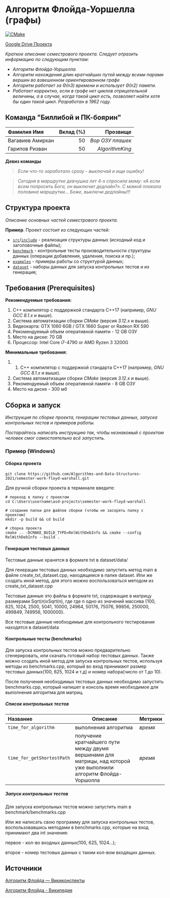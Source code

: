 # Алгоритм Флойда-Уоршелла (графы)

[![CMake](https://github.com/Algorithms-and-Data-Structures-2021/semester-work-floyd-warshall/actions/workflows/cmake.yml/badge.svg)](https://github.com/Algorithms-and-Data-Structures-2021/semester-work-floyd-warshall/actions/workflows/cmake.yml)

[Google Drive Проекта ](https://drive.google.com/drive/u/0/folders/16McMD_8MQKvyYml6jxN_vSQJWh-cqoWm)

_Краткое описание семестрового проекта. Следует отразить информацию по следующим пунктам:_

- _Алгоритм Флойда-Уоршелла_
- _Алгоритм нахождения длин кратчайших путей между всеми парами вершин во взвешенном ориентированном графе_
- _Алгоритм работает за Θ(n3) времени и использует Θ(n2) памяти._
- _Работает корректно, если в графе нет циклов отрицательной величины, а в случае, когда такой цикл есть, позволяет
  найти хотя бы один такой цикл. Разработан в 1962 году._

## Команда "Биллибой и ПК-боярин"

| Фамилия Имя   | Вклад (%) | Прозвище              |
| :---          |   ---:    |  ---:                 |
| Вагавиев Амирхан   | 50        |  _Вор ОЗУ плашек_               |
| Гарипов Ризван   | 50        |  _AlgorithmKing_ |

**Девиз команды**
> _Если что-то заработало сразу - выключай и ищи ошибку!_

> _Сегодня в маршрутке девчушка лет 4-х спросила маму: «А если всем попросить Бога, он выключит дедлайн?». С мамой плакала половина маршрутки… Боже, выключи дедлайны!!!_

## Структура проекта

_Описание основных частей семестрового проекта._

**Пример**. Проект состоит из следующих частей:

- [`src`](src)/[`include`](include) - реализация структуры данных (исходный код и заголовочные файлы);
- [`benchmark`](benchmark) - контрольные тесты производительности структуры данных (операции добавления, удаления,
  поиска и пр.);
- [`examples`](examples) - примеры работы со структурой данных;
- [`dataset`](dataset) - наборы данных для запуска контрольных тестов и их генерация;

## Требования (Prerequisites)

**Рекомендуемые требования:**

1. С++ компилятор c поддержкой стандарта C++17 (например, _GNU GCC 8.1.x_ и выше).
2. Система автоматизации сборки _CMake_ (версия _3.12.x_ и выше).
3. Видеокарта: GTX 1060 6GB / GTX 1660 Super or Radeon RX 590
4. Рекомендуемый объем оперативной памяти -  12 GB ОЗУ
5. Место на диске: 70 GB
6. Процессор: Intel Core i7-4790 or AMD Ryzen 3 3200G

**Минимальные требования:**

1. 1. С++ компилятор c поддержкой стандарта C++17 (например, _GNU GCC 8.1.x_ и выше).
2. Система автоматизации сборки _CMake_ (версия _3.12.x_ и выше).
3. Рекомендуемый объем оперативной памяти -  8 GB ОЗУ
4. Место на диске - 300 мб

## Сборка и запуск

_Инструкция по сборке проекта, генерации тестовых данных, запуска контрольных тестов и примеров работы._

_Постарайтесь написать инструкцию так, чтобы незнакомый с проектом человек смог самостоятельно всё запустить._

### Пример (Windows)

#### Сборка проекта

```shell
git clone https://github.com/Algorithms-and-Data-Structures-2021/semester-work-floyd-warshall.git
```

Для ручной сборки проекта в терминале введите:

```shell
# переход в папку с проектом
cd C:\Users\username\asd-projects\semester-work-floyd-warshall

# создание папки для файлов сборки (чтобы не засорять папку с проектом) 
mkdir -p build && cd build 

# сборка проекта
cmake .. -DCMAKE_BUILD_TYPE=RelWithDebInfo && cmake --config RelWithDebInfo --build . 
```

#### Генерация тестовых данных

Тестовые данные хранятся в формате txt в dataset/data/

Для генерации тестовых данных необходимо запустить метод main в файле create_txt_dataset.cpp, находящемся в папке dataset. Или же создать иной метод, для этого можно воспользоваться методом из create_txt_dataset.cpp

Тестовые данные это файлы в формате txt, содержащие в матрицу размерами Sqrt(n)xSqrt(n), где где n одно из значений массива {100, 625, 1024, 2500, 5041, 10000, 24964, 50176, 75076, 99856, 250000, 499849, 749956, 1000000}.

Все тестовые данные необходимые для контрольного тестирования находятся в dataset/data

#### Контрольные тесты (benchmarks)

Для запуска контрольных тестов можно предварительно сгенерировать, или скачать готовый набор тестовых данных. Также можно создать иной метод для запуска контрольных тестов, используя методы из benchmarks.cpp, который во вход принимают размер тестовых данных(100, 625, 1024 и т.д) и номер набора(число от 1 до 10).

После получения необходимых тестовых данных необходимо запустить benchmarks.cpp, который напишет в консоль время необходимое для выполнения алгоритма для матриц.

##### Список контрольных тестов

| Название                  | Описание                                | Метрики         |
| :---                      | ---                                     | :---            |
| `time_for_algorithm` |  выполнения алгоритма   | _время_         |
| `time_for_getShortestPath`           | получение кратчайшего пути между двумя вершинами для матрицы, над которой уже выполнили алгоритм Флойда-Уоршолла | _время_ |

##### Запуск контрольных тестов

Для запуска контрольных тестов можно запустить main в benchmark/benchmarks.cpp

Или же написать свою программу для запуска контрольных тестов, воспользовавшись методами в benchmarks.cpp, которые на вход принимают два int значения:

первое - кол-во входных данных(100, 625, 1024...);

второе - номер тестовых данных с таким кол-вом входящих данных.

## Источники

[Алгоритм Флойда — Викиконспекты](https://neerc.ifmo.ru/wiki/index.php?title=%D0%90%D0%BB%D0%B3%D0%BE%D1%80%D0%B8%D1%82%D0%BC_%D0%A4%D0%BB%D0%BE%D0%B9%D0%B4%D0%B0)

[Алгоритм Флойда - Википедия](https://ru.wikipedia.org/wiki/%D0%90%D0%BB%D0%B3%D0%BE%D1%80%D0%B8%D1%82%D0%BC_%D0%A4%D0%BB%D0%BE%D0%B9%D0%B4%D0%B0_%E2%80%94_%D0%A3%D0%BE%D1%80%D1%88%D0%B5%D0%BB%D0%BB%D0%B0)

